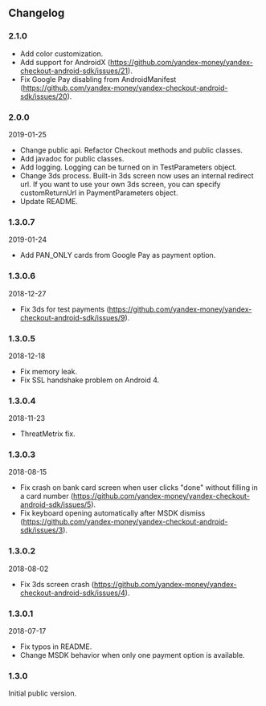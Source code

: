 ## Changelog

### 2.1.0
- Add color customization.
- Add support for AndroidX (https://github.com/yandex-money/yandex-checkout-android-sdk/issues/21).
- Fix Google Pay disabling from AndroidManifest (https://github.com/yandex-money/yandex-checkout-android-sdk/issues/20).

### 2.0.0
2019-01-25
- Change public api. Refactor Checkout methods and public classes.
- Add javadoc for public classes.
- Add logging. Logging can be turned on in TestParameters object.
- Change 3ds process. Built-in 3ds screen now uses an internal redirect url. If you want to use your own 3ds screen, you can specify customReturnUrl in PaymentParameters object.
- Update README.

### 1.3.0.7
2019-01-24
- Add PAN_ONLY cards from Google Pay as payment option.

### 1.3.0.6
2018-12-27
- Fix 3ds for test payments (https://github.com/yandex-money/yandex-checkout-android-sdk/issues/9).

### 1.3.0.5
2018-12-18
- Fix memory leak.
- Fix SSL handshake problem on Android 4.

### 1.3.0.4
2018-11-23
- ThreatMetrix fix.

### 1.3.0.3
2018-08-15
- Fix crash on bank card screen when user clicks "done" without filling in a card number (https://github.com/yandex-money/yandex-checkout-android-sdk/issues/5).
- Fix keyboard opening automatically after MSDK dismiss (https://github.com/yandex-money/yandex-checkout-android-sdk/issues/3).

### 1.3.0.2
2018-08-02
- Fix 3ds screen crash (https://github.com/yandex-money/yandex-checkout-android-sdk/issues/4).

### 1.3.0.1
2018-07-17
- Fix typos in README.
- Change MSDK behavior when only one payment option is available.

### 1.3.0
Initial public version.